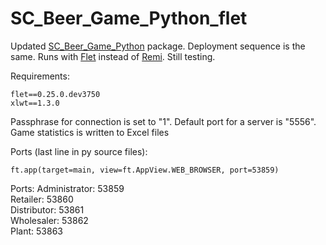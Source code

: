 # SC_Beer_Game_Python_flet

Updated [SC_Beer_Game_Python](https://github.com/max-over/SC_Beer_Game_Python) package. Deployment sequence is the same. Runs with [Flet](https://flet.dev/) instead of [Remi](https://github.com/rawpython/remi). Still testing.

Requirements:
```
flet==0.25.0.dev3750
xlwt==1.3.0
```

Passphrase for connection is set to "1". Default port for a server is "5556". Game statistics is written to Excel files

Ports (last line in py source files):

```
ft.app(target=main, view=ft.AppView.WEB_BROWSER, port=53859)
```

Ports: Administrator: 53859  
Retailer: 53860  
Distributor: 53861  
Wholesaler: 53862  
Plant: 53863  
